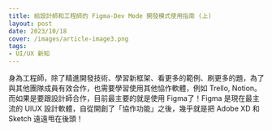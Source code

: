 ```yaml
---
title: 給設計師和工程師的 Figma-Dev Mode 開發模式使用指南 (上)
layout: post
date: 2023/10/18
cover: /images/article-image3.png
tags:
- UI/UX 新知
---
```

身為工程師，除了精進開發技術、學習新框架、看更多的範例、刷更多的題，為了與其他團隊成員有效合作，也需要學習使用其他協作軟體，例如 Trello, Notion。 而如果是要跟設計師合作，目前最主要的就是使用 Figma了！Figma 是現在最主流的 UIUX 設計軟體，自從開創了「協作功能」之後，幾乎就是把 Adobe XD 和 Sketch 遠遠甩在後頭！